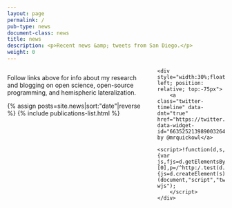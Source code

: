```yaml
---
layout: page
permalink: /
pub-type: news
document-class: news
title: news
description: <p>Recent news &amp; tweets from San Diego.</p>
weight: 0
---
```


<div style="width:100%">
    <div style="width: 62%; float: left; padding-right: 7%">
        <p>Follow links above for info about my research and blogging on open science, open-source programming, and hemispheric lateralization.</p>
        {% assign posts=site.news|sort:"date"|reverse %}
        {% include publications-list.html %}
    </div>

    <div style="width:30%;float: left; position: relative; top:-75px">
        <a class="twitter-timeline" data-dnt="true" href="https://twitter.com/mrquickowl" data-widget-id="663525213989003264">Tweets by @mrquickowl</a>
        <script>!function(d,s,id){var js,fjs=d.getElementsByTagName(s)[0],p=/^http:/.test(d.location)?'http':'https';if(!d.getElementById(id)){js=d.createElement(s);js.id=id;js.src=p+"://platform.twitter.com/widgets.js";fjs.parentNode.insertBefore(js,fjs);}}(document,"script","twitter-wjs");
        </script>
    </div>
</div>